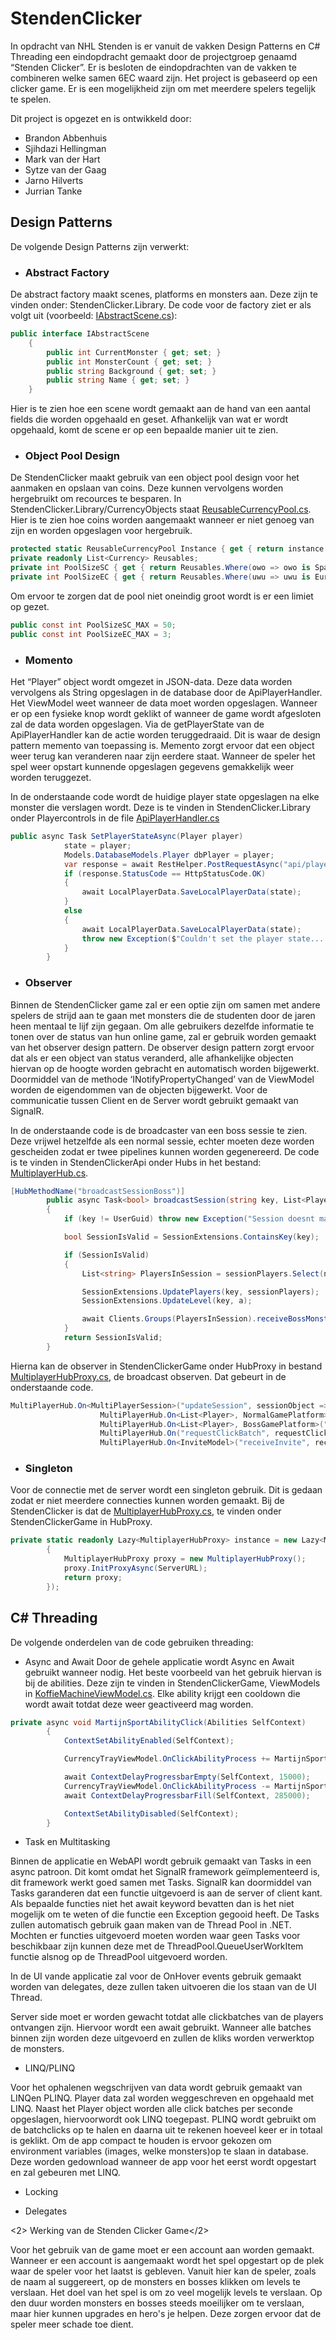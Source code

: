 <h1>StendenClicker</h1>

In opdracht van NHL Stenden is er vanuit de vakken Design Patterns en C# Threading een eindopdracht gemaakt door de projectgroep genaamd 
“Stenden Clicker”. Er is besloten de eindopdrachten van de vakken te combineren welke samen 6EC waard zijn. Het project is gebaseerd op een clicker game. 
Er is een mogelijkheid zijn om met meerdere spelers tegelijk te spelen.

Dit project is opgezet en is ontwikkeld door:

* Brandon Abbenhuis
* Sjihdazi Hellingman
* Mark van der Hart
* Sytze van der Gaag
* Jarno Hilverts
* Jurrian Tanke

<h2>Design Patterns</h2>

De volgende Design Patterns zijn verwerkt:

* <h3>Abstract Factory</h3>

De abstract factory maakt scenes, platforms en monsters aan. Deze zijn te vinden onder: StendenClicker.Library. De code voor de factory ziet er als volgt uit (voorbeeld: [IAbstractScene.cs](https://github.com/brann0n/StendenClicker/blob/master/StendenClicker.Library/AbstractScene/IAbstractScene.cs)):
```C#
public interface IAbstractScene
	{
		public int CurrentMonster { get; set; }
		public int MonsterCount { get; set; }
		public string Background { get; set; }
		public string Name { get; set; }
	}
```
Hier is te zien hoe een scene wordt gemaakt aan de hand van een aantal fields die worden opgehaald en geset. 
Afhankelijk van wat er wordt opgehaald, komt de scene er op een bepaalde manier uit te zien.

* <h3>Object Pool Design</h3>

De StendenClicker maakt gebruik van een object pool design voor het aanmaken en opslaan van coins. Deze kunnen vervolgens worden hergebruikt om recources te besparen.
In StendenClicker.Library/CurrencyObjects staat [ReusableCurrencyPool.cs](https://github.com/brann0n/StendenClicker/blob/master/StendenClicker.Library/CurrencyObjects/ReusableCurrencyPool.cs). Hier is te zien hoe coins worden 
aangemaakt wanneer er niet genoeg van zijn en worden opgeslagen voor hergebruik.

```C#
protected static ReusableCurrencyPool Instance { get { return instance.Value; } }
private readonly List<Currency> Reusables;
private int PoolSizeSC { get { return Reusables.Where(owo => owo is SparkCoin).Count(); } }
private int PoolSizeEC { get { return Reusables.Where(uwu => uwu is EuropeanCredit).Count(); } }
```

Om ervoor te zorgen dat de pool niet oneindig groot wordt is er een limiet op gezet.
```C#
public const int PoolSizeSC_MAX = 50;
public const int PoolSizeEC_MAX = 3;
```

* <h3>Momento</h3>

Het “Player” object wordt omgezet in JSON-data. Deze data worden vervolgens als String opgeslagen in de database door de ApiPlayerHandler. Het ViewModel weet wanneer de data  moet worden opgeslagen. Wanneer er op een fysieke knop wordt geklikt of wanneer de game wordt afgesloten zal de data worden opgeslagen. Via de getPlayerState van de ApiPlayerHandler kan de actie worden teruggedraaid. Dit is waar de design pattern memento van toepassing is. Memento zorgt ervoor dat een object weer terug kan veranderen naar  zijn eerdere staat. Wanneer de speler het spel weer opstart kunnende opgeslagen gegevens gemakkelijk weer worden teruggezet. 

In de onderstaande code wordt de huidige player state opgeslagen na elke monster die verslagen wordt. Deze is te vinden in StendenClicker.Library onder Playercontrols in de file
[ApiPlayerHandler.cs](https://github.com/brann0n/StendenClicker/blob/master/StendenClicker.Library/PlayerControls/ApiPlayerHandler.cs)
```C#
public async Task SetPlayerStateAsync(Player player)
			state = player;
			Models.DatabaseModels.Player dbPlayer = player;
			var response = await RestHelper.PostRequestAsync("api/player/set", dbPlayer);
			if (response.StatusCode == HttpStatusCode.OK)
			{
				await LocalPlayerData.SaveLocalPlayerData(state);
			}
			else
			{
				await LocalPlayerData.SaveLocalPlayerData(state);
				throw new Exception($"Couldn't set the player state... Api error: [{response.StatusCode}] {response.ErrorMessage}");
			}
		}
```

* <h3>Observer</h3>

Binnen de StendenClicker game zal er een optie zijn om samen met andere spelers de strijd aan te gaan met monsters die de studenten door de jaren heen mentaal te lijf zijn gegaan. Om alle gebruikers dezelfde informatie te tonen over de status van hun online game, zal er gebruik worden gemaakt van het observer design pattern. De observer design pattern zorgt ervoor dat als er een object van status veranderd, alle afhankelijke objecten hiervan op de hoogte worden gebracht en automatisch worden bijgewerkt. Doormiddel  van de methode ‘INotifyPropertyChanged’ van de ViewModel worden de eigendommen van de objecten bijgewerkt. Voor de communicatie tussen Client en de Server wordt gebruikt gemaakt van SignalR.

In de onderstaande code is de broadcaster van een boss sessie te zien. Deze vrijwel hetzelfde als een normal sessie, echter moeten deze worden gescheiden zodat er twee pipelines
kunnen worden gegenereerd. De code is te vinden in StendenClickerApi onder Hubs in het bestand: [MultiplayerHub.cs](https://github.com/brann0n/StendenClicker/blob/master/StendenClickerApi/Hubs/MultiplayerHub.cs).

```C#
[HubMethodName("broadcastSessionBoss")]
		public async Task<bool> broadcastSession(string key, List<PlayerObject> sessionPlayers, BossGamePlatform a)
		{
			if (key != UserGuid) throw new Exception("Session doesnt match the current userguid");

			bool SessionIsValid = SessionExtensions.ContainsKey(key);

			if (SessionIsValid)
			{
				List<string> PlayersInSession = sessionPlayers.Select(n => n.UserId.ToString()).ToList();

				SessionExtensions.UpdatePlayers(key, sessionPlayers);
				SessionExtensions.UpdateLevel(key, a);

				await Clients.Groups(PlayersInSession).receiveBossMonsterBroadcast(sessionPlayers, a);
			}
			return SessionIsValid;
		}
```
Hierna kan de observer in StendenClickerGame onder HubProxy in bestand [MultiplayerHubProxy.cs](https://github.com/brann0n/StendenClicker/blob/master/StendenClickerGame/HubProxy/MultiplayerHubProxy.cs), de broadcast observen. Dat gebeurt in de onderstaande code.

```C#
MultiPlayerHub.On<MultiPlayerSession>("updateSession", sessionObject => updateSession(sessionObject));
					MultiPlayerHub.On<List<Player>, NormalGamePlatform>("receiveNormalMonsterBroadcast", receiveNormalMonsterBroadcast);
					MultiPlayerHub.On<List<Player>, BossGamePlatform>("receiveBossMonsterBroadcast", receiveBossMonsterBroadcast);
					MultiPlayerHub.On("requestClickBatch", requestClickBatches);
					MultiPlayerHub.On<InviteModel>("receiveInvite", receiveInvite);
```

* <h3>Singleton</h3>

Voor de connectie met de server wordt een singleton gebruik. Dit is gedaan zodat er niet meerdere connecties kunnen worden gemaakt. Bij de StendenClicker is dat de [MultiplayerHubProxy.cs](https://github.com/brann0n/StendenClicker/blob/master/StendenClickerGame/HubProxy/MultiplayerHubProxy.cs), te vinden onder StendenClickerGame in HubProxy.

```C#
private static readonly Lazy<MultiplayerHubProxy> instance = new Lazy<MultiplayerHubProxy>(() =>
		{
			MultiplayerHubProxy proxy = new MultiplayerHubProxy();
			proxy.InitProxyAsync(ServerURL);
			return proxy;
		});
```

<h2>C# Threading</h2>

De volgende onderdelen van de code gebruiken threading:

* Async and Await
Door de gehele applicatie wordt Async en Await gebruikt wanneer nodig. Het beste voorbeeld van het gebruik hiervan is bij de abilities. Deze zijn te vinden in StendenClickerGame, ViewModels in [KoffieMachineViewModel.cs](https://github.com/brann0n/StendenClicker/blob/master/StendenClickerGame/ViewModels/KoffieMachineViewModel.cs). Elke ability krijgt een cooldown die wordt await totdat deze weer geactiveerd mag worden. 

```C#
private async void MartijnSportAbilityClick(Abilities SelfContext)
        {
			ContextSetAbilityEnabled(SelfContext);

			CurrencyTrayViewModel.OnClickAbilityProcess += MartijnSportAbility;

			await ContextDelayProgressbarEmpty(SelfContext, 15000);
			CurrencyTrayViewModel.OnClickAbilityProcess -= MartijnSportAbility;
			await ContextDelayProgressbarFill(SelfContext, 285000);

			ContextSetAbilityDisabled(SelfContext);
		}
```

* Task en Multitasking

Binnen de applicatie en WebAPI wordt gebruik gemaakt van Tasks in een async patroon. Dit komt omdat het SignalR framework geïmplementeerd is, dit 
framework werkt goed samen met Tasks. SignalR kan doormiddel van Tasks garanderen dat een functie uitgevoerd is aan de server of client kant. 
Als bepaalde functies niet het await keyword bevatten dan is het niet mogelijk om te weten of die functie een Exception gegooid heeft. 
De Tasks zullen automatisch gebruik gaan maken van de Thread Pool in .NET. Mochten er functies uitgevoerd moeten worden waar geen Tasks voor beschikbaar 
zijn kunnen deze met de ThreadPool.QueueUserWorkItem functie alsnog op de ThreadPool uitgevoerd worden. 

In de UI vande applicatie zal voor de OnHover events gebruik gemaakt worden van delegates, deze zullen taken uitvoeren die los staan van de UI Thread. 

Server side moet er worden gewacht totdat alle clickbatches van de players ontvangen zijn. Hiervoor wordt een await gebruikt. 
Wanneer alle batches binnen zijn worden deze uitgevoerd en zullen de kliks worden verwerktop de monsters. 

* LINQ/PLINQ

Voor het ophalenen wegschrijven van data wordt gebruik gemaakt van LINQen PLINQ. Player data zal worden weggeschreven en opgehaald met LINQ. 
Naast het Player object worden alle click batches per seconde opgeslagen, hiervoorwordt ook LINQ toegepast. PLINQ wordt gebruikt om de 
batchclicks op te halen en daarna uit te rekenen hoeveel keer er in totaal is geklikt. Om de app compact te houden is ervoor gekozen om environment variables
(images, welke monsters)op te slaan in database. Deze worden gedownload wanneer de app voor het eerst wordt opgestart en zal gebeuren met LINQ.

* Locking


* Delegates


<2> Werking van de Stenden Clicker Game</2>

Voor het gebruik van de game moet er een account aan worden gemaakt. Wanneer er een account is aangemaakt wordt het spel opgestart op de plek waar de speler voor het 
laatst is gebleven. Vanuit hier kan de speler, zoals de naam al suggereert, op de monsters en bosses klikken om levels te verslaan. Het doel van het spel is om zo veel mogelijk
levels te verslaan. Op den duur worden monsters en bosses steeds moeilijker om te verslaan, maar hier kunnen upgrades en hero's je helpen. Deze zorgen ervoor dat de speler meer schade toe dient.
